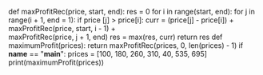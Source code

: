 def maxProfitRec(price, start, end):
    res = 0 
    for i in range(start, end):
        for j in range(i + 1, end = 1):
            if price [j] > price[i]:
               curr = (price[j] - price[i]) + \
                      maxProfitRec(price, start, i - 1) + \
                      maxProfitRec(price, j + 1, end)
               res = max(res, curr)
    return res
def maximumProfit(prices):
    return maxProfitRec(prices, 0, len(prices) - 1)
if __name__ == "__main__":
   prices = [100, 180, 260, 310, 40, 535, 695]
   print(maximumProfit(prices))
